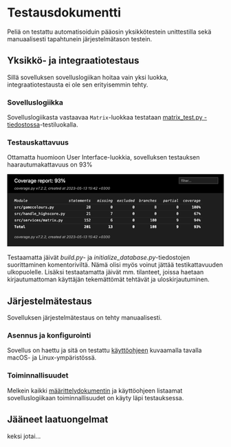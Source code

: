 # Testausdokumentti

Peliä on testattu automatisoiduin pääosin yksikkötestein unittestilla sekä manuaalisesti tapahtunein järjestelmätason testein.

## Yksikkö- ja integraatiotestaus

Sillä sovelluksen sovelluslogiikan hoitaa vain yksi luokka, integraatiotestausta ei ole sen erityisemmin tehty.

### Sovelluslogiikka

Sovelluslogiikasta vastaavaa `Matrix`-luokkaa testataan [matrix_test.py -tiedostossa](https://github.com/irismayigyu/ot-harjoitustyo/blob/master/2048-peli/src/tests/matrix_test.py)-testiluokalla.

### Testauskattavuus

Ottamatta huomioon User Interface-luokkia, sovelluksen testauksen haarautumakattavuus on 93%

![](https://github.com/irismayigyu/ot-harjoitustyo/blob/master/2048-peli/dokumentaatio/kuvakaappaukset/coveragereport.png)


Testaamatta jäivät _build.py_- ja _initialize\_database.py_-tiedostojen suorittaminen komentoriviltä. Nämä olisi myös voinut jättää testikattavuuden ulkopuolelle. Lisäksi testaatamatta jäivät mm. tilanteet, joissa haetaan kirjautumattoman käyttäjän tekemättömät tehtävät ja uloskirjautuminen.

## Järjestelmätestaus

Sovelluksen järjestelmätestaus on tehty manuaalisesti.

### Asennus ja konfigurointi

Sovellus on haettu ja sitä on testattu [käyttöohjeen](https://github.com/irismayigyu/ot-harjoitustyo/blob/master/2048-peli/dokumentaatio/kayttoohje.md) kuvaamalla tavalla macOS- ja Linux-ympäristössä. 


### Toiminnallisuudet

Melkein kaikki [määrittelydokumentin](https://github.com/irismayigyu/ot-harjoitustyo/blob/master/2048-peli/dokumentaatio/vaatimusmaarittely.md) ja käyttöohjeen listaamat sovelluslogiikaan toiminnallisuudet on käyty läpi testauksessa. 

## Jääneet laatuongelmat

keksi jotai...